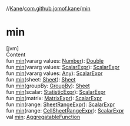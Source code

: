 //[Kane](../index.md)/[com.github.jomof.kane](index.md)/[min](min.md)



# min  
[jvm]  
Content  
fun [min](min.md)(vararg values: [Number](https://kotlinlang.org/api/latest/jvm/stdlib/kotlin/-number/index.html)): [Double](https://kotlinlang.org/api/latest/jvm/stdlib/kotlin/-double/index.html)  
fun [min](min.md)(vararg values: [ScalarExpr](-scalar-expr/index.md)): [ScalarExpr](-scalar-expr/index.md)  
fun [min](min.md)(vararg values: [Any](https://kotlinlang.org/api/latest/jvm/stdlib/kotlin/-any/index.html)): [ScalarExpr](-scalar-expr/index.md)  
fun [min](min.md)(sheet: [Sheet](../com.github.jomof.kane.impl.sheet/-sheet/index.md)): [Sheet](../com.github.jomof.kane.impl.sheet/-sheet/index.md)  
fun [min](min.md)(groupBy: [GroupBy](../com.github.jomof.kane.impl.sheet/-group-by/index.md)): [Sheet](../com.github.jomof.kane.impl.sheet/-sheet/index.md)  
fun [min](min.md)(scalar: [StatisticExpr](-statistic-expr/index.md)): [ScalarExpr](-scalar-expr/index.md)  
fun [min](min.md)(matrix: [MatrixExpr](-matrix-expr/index.md)): [ScalarExpr](-scalar-expr/index.md)  
fun [min](min.md)(range: [SheetRangeExpr](../com.github.jomof.kane.impl.sheet/-sheet-range-expr/index.md)): [ScalarExpr](-scalar-expr/index.md)  
fun [min](min.md)(range: [CellSheetRangeExpr](../com.github.jomof.kane.impl.sheet/-cell-sheet-range-expr/index.md)): [ScalarExpr](-scalar-expr/index.md)  
val [min](min.md): [AggregatableFunction](../com.github.jomof.kane.impl.functions/-aggregatable-function/index.md)  



